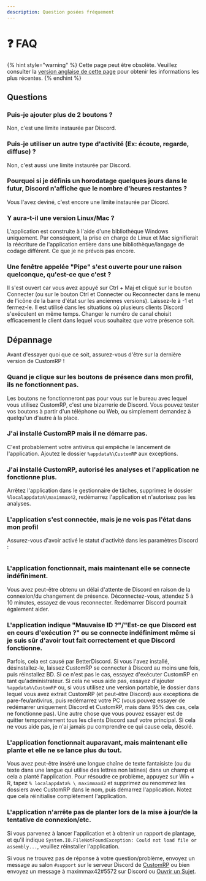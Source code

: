 ```yaml
---
description: Question posées fréquement
---
```


# ❓ FAQ

{% hint style="warning" %}
Cette page peut être obsolète. Veuillez consulter la [version anglaise de cette page](https://app.gitbook.com/s/5gJfBQC2iWNK0J953fo2/faq) pour obtenir les informations les plus récentes.
{% endhint %}

## Questions

### Puis-je ajouter plus de 2 boutons ?

Non, c'est une limite instaurée par Discord.

### Puis-je utiliser un autre type d'activité (Ex: écoute, regarde, diffuse) ?

Non, c'est aussi une limite instaurée par Discord.

### Pourquoi si je définis un horodatage quelques jours dans le futur, Discord n'affiche que le nombre d'heures restantes ?

Vous l'avez deviné, c'est encore une limite instaurée par Dicord.

### Y aura-t-il une version Linux/Mac ?

L'application est construite à l'aide d'une bibliothèque Windows uniquement. Par conséquent, la prise en charge de Linux et Mac signifierait la réécriture de l'application entière dans une bibliothèque/langage de codage différent. Ce que je ne prévois pas encore.

### Une fenêtre appelée "Pipe" s'est ouverte pour une raison quelconque, qu'est-ce que c'est ?

Il s'est ouvert car vous avez appuyé sur Ctrl + Maj et cliqué sur le bouton Connecter (ou sur le bouton Ctrl et Connecter ou Reconnecter dans le menu de l'icône de la barre d'état sur les anciennes versions). Laissez-le à -1 et fermez-le. Il est utilisé dans les situations où plusieurs clients Discord s'exécutent en même temps. Changer le numéro de canal choisit efficacement le client dans lequel vous souhaitez que votre présence soit.

## Dépannage

Avant d'essayer quoi que ce soit, assurez-vous d'être sur la dernière version de CustomRP !

### Quand je clique sur les boutons de présence dans mon profil, ils ne fonctionnent pas.

Les boutons ne fonctionneront pas pour vous sur le bureau avec lequel vous utilisez CustomRP, c'est une bizarrerie de Discord. Vous pouvez tester vos boutons à partir d'un téléphone ou Web, ou simplement demandez à quelqu'un d'autre à la place.

### J'ai installé CustomRP mais il ne démarre pas.

C'est probablement votre antivirus qui empêche le lancement de l'application. Ajoutez le dossier `%appdata%\CustomRP` aux exceptions.

### J'ai installé CustomRP, autorisé les analyses et l'application ne fonctionne plus.

Arrêtez l'application dans le gestionnaire de tâches, supprimez le dossier `%localappdata%\maximmax42`, redémarrez l'application et n'autorisez pas les analyses.

### L'application s'est connectée, mais je ne vois pas l'état dans mon profil

Assurez-vous d'avoir activé le statut d'activité dans les paramètres Discord :

<figure><img src="https://user-images.githubusercontent.com/112771301/196043582-9a04d91f-5c6f-4399-a705-18955e24ea04.png" alt=""><figcaption></figcaption></figure>

### L'application fonctionnait, mais maintenant elle se connecte indéfiniment.

Vous avez peut-être obtenu un délai d'attente de Discord en raison de la connexion/du changement de présence. Déconnectez-vous, attendez 5 à 10 minutes, essayez de vous reconnecter. Redémarrer Discord pourrait également aider.

### L'application indique "Mauvaise ID ?"/"Est-ce que Discord est en cours d'exécution ?" ou se connecte indéfiniment même si je suis sûr d'avoir tout fait correctement et que Discord fonctionne.

Parfois, cela est causé par BetterDiscord. Si vous l'avez installé, désinstallez-le, laissez CustomRP se connecter à Discord au moins une fois, puis réinstallez BD. Si ce n'est pas le cas, essayez d'exécuter CustomRP en tant qu'administrateur. Si cela ne vous aide pas, essayez d'ajouter `%appdata%\CustomRP` ou, si vous utilisez une version portable, le dossier dans lequel vous avez extrait CustomRP (et peut-être Discord) aux exceptions de pare-feu/antivirus, puis redémarrez votre PC (vous pouvez essayer de redémarrer uniquement Discord et CustomRP, mais dans 95% des cas, cela ne fonctionne pas). Une autre chose que vous pouvez essayer est de quitter temporairement tous les clients Discord sauf votre principal. Si cela ne vous aide pas, je n'ai jamais pu comprendre ce qui cause cela, désolé.

### L'application fonctionnait auparavant, mais maintenant elle plante et elle ne se lance plus du tout.

Vous avez peut-être inséré une longue chaîne de texte fantaisiste (ou du texte dans une langue qui utilise des lettres non latines) dans un champ et cela a planté l'application. Pour résoudre ce problème, appuyez sur Win + R, tapez `% localappdata% \ maximmax42` et supprimez ou renommez les dossiers avec CustomRP dans le nom, puis démarrez l'application. Notez que cela réinitialise complètement l'application.

### L'application n'arrête pas de planter lors de la mise à jour/de la tentative de connexion/etc.

Si vous parvenez à lancer l'application et à obtenir un rapport de plantage, et qu'il indique `System.IO.FileNotFoundException: Could not load file or assembly...`, veuillez réinstaller l'application.

Si vous ne trouvez pas de réponse à votre question/problème, envoyez un message au salon `#support` sur le serveur Discord de [CustomRP](https://www.customrp.xyz/discordserver) ou bien envoyez un message à maximmax42#5572 sur Discord ou [Ouvrir un Sujet](https://github.com/maximmax42/Discord-CustomRP/issues/new/choose).
